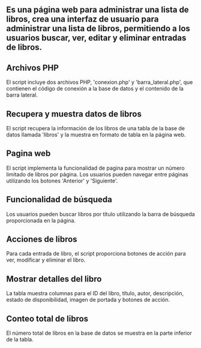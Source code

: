 ## Es una página web para administrar una lista de libros, crea una interfaz de usuario para administrar una lista de libros, permitiendo a los usuarios buscar, ver, editar y eliminar entradas de libros.
 
 
## Archivos PHP 
El script incluye dos archivos PHP, 'conexion.php' y 'barra_lateral.php', que contienen el código de conexión a la base de datos y el contenido de la barra lateral.

## Recupera y muestra datos de libros
El script recupera la información de los libros de una tabla de la base de datos llamada 'libros' y la muestra en formato de tabla en la página web.

## Pagina web
El script implementa la funcionalidad de pagina para mostrar un número limitado de libros por página. Los usuarios pueden navegar entre páginas utilizando los botones 'Anterior' y 'Siguiente'.

## Funcionalidad de búsqueda
Los usuarios pueden buscar libros por título utilizando la barra de búsqueda proporcionada en la página.

## Acciones de libros
Para cada entrada de libro, el script proporciona botones de acción para ver, modificar y eliminar el libro.

## Mostrar detalles del libro
La tabla muestra columnas para el ID del libro, título, autor, descripción, estado de disponibilidad, imagen de portada y botones de acción.

## Conteo total de libros
El número total de libros en la base de datos se muestra en la parte inferior de la tabla.
 
